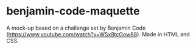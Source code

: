 # benjamin-code-maquette
A mock-up based on a challenge set by Benjamin Code (https://www.youtube.com/watch?v=WSx8tcGow88). Made in HTML and CSS.
